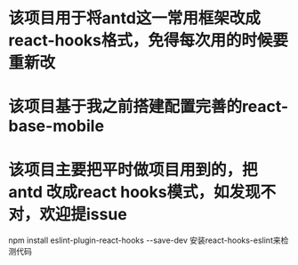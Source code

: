 # 该项目用于将antd这一常用框架改成react-hooks格式，免得每次用的时候要重新改
# 该项目基于我之前搭建配置完善的react-base-mobile
# 该项目主要把平时做项目用到的，把antd 改成react hooks模式，如发现不对，欢迎提issue

npm install eslint-plugin-react-hooks --save-dev
安装react-hooks-eslint来检测代码